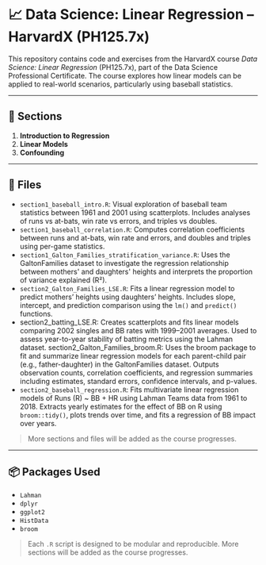 # 📈 Data Science: Linear Regression – HarvardX (PH125.7x)

This repository contains code and exercises from the HarvardX course *Data Science: Linear Regression* (PH125.7x), part of the Data Science Professional Certificate. The course explores how linear models can be applied to real-world scenarios, particularly using baseball statistics.

---

## 📅 Sections

1. **Introduction to Regression**  
2. **Linear Models**  
3. **Confounding**

---

## 📁 Files

- `section1_baseball_intro.R`: Visual exploration of baseball team statistics between 1961 and 2001 using scatterplots. Includes analyses of runs vs at-bats, win rate vs errors, and triples vs doubles.
- `section1_baseball_correlation.R`: Computes correlation coefficients between runs and at-bats, win rate and errors, and doubles and triples using per-game statistics.
- `section1_Galton_Families_stratification_variance.R`: Uses the GaltonFamilies dataset to investigate the regression relationship between mothers' and daughters' heights and interprets the proportion of variance explained (R²).
- `section2_Galton_Families_LSE.R`: Fits a linear regression model to predict mothers’ heights using daughters’ heights. Includes slope, intercept, and prediction comparison using the `lm()` and `predict()` functions.
- section2_batting_LSE.R: Creates scatterplots and fits linear models comparing 2002 singles and BB rates with 1999–2001 averages. Used to assess year-to-year stability of batting metrics using the Lahman dataset.
section2_Galton_Families_broom.R: Uses the broom package to fit and summarize linear regression models for each parent-child pair (e.g., father-daughter) in the GaltonFamilies dataset. Outputs observation counts, correlation coefficients, and regression summaries including estimates, standard errors, confidence intervals, and p-values.
- `section2_baseball_regression.R`: Fits multivariate linear regression models of Runs (R) ~ BB + HR using Lahman Teams data from 1961 to 2018. Extracts yearly estimates for the effect of BB on R using `broom::tidy()`, plots trends over time, and fits a regression of BB impact over years.


> More sections and files will be added as the course progresses.

---

## 📦 Packages Used

- `Lahman`
- `dplyr`
- `ggplot2`
- `HistData`
- `broom`

> Each `.R` script is designed to be modular and reproducible. More sections will be added as the course progresses.
